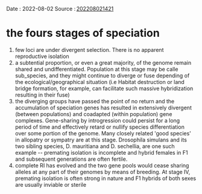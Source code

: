 Date : 2022-08-02
Source : [202208021421](bib_notes/202208021421.md)
# the fours stages of speciation
1. few loci are under divergent selection. There is no apparent reproductive isolation
2. a subtential proportion, or even a great majority, of the genome remain shared and undifferentiated. Population at this stage may be calle sub_species, and they might continue to diverge or fuse depending of the ecological/geographical situation (i.e Habitat destruction or land bridge formation, for example, can facilitate such massive hybridization resulting in their fuse)
3. the diverging groups have passed the point of no return and the accumulation of speciation genes has resulted in extensively divergent (between populations) and coadapted (within population) gene complexes. Gene-sharing by introgression could persist for a long period of time and effectively retard or nullify species differentiation over some portion of the genome. Many closely related 'good species' in allopatry or sympatry are at this stage. Drosophila simulans and its two sibling species, D. mauritiana and D. sechellia, are one such example -- premating isolation is incomplete and hybrid females in F1 and subsequent generations are often fertile.
4. complete RI has evolved and the two gene pools would cease sharing alleles at any part of their genomes by means of breeding. At stage IV, premating isolation is often strong in nature and F1 hybrids of both sexes are usually inviable or sterile